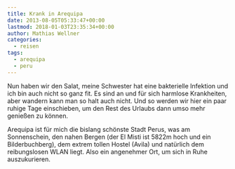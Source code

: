 ```yaml
---
title: Krank in Arequipa
date: 2013-08-05T05:33:47+00:00
lastmod: 2018-01-03T23:35:34+00:00
author: Mathias Wellner
categories:
  - reisen
tags:
  - arequipa
  - peru
---
```

Nun haben wir den Salat, meine Schwester hat eine bakterielle Infektion und ich bin auch nicht so ganz fit. Es sind an und für sich harmlose Krankheiten, aber wandern kann man so halt auch nicht. Und so werden wir hier ein paar ruhige Tage einschieben, um den Rest des Urlaubs dann umso mehr genießen zu können. 

Arequipa ist für mich die bislang schönste Stadt Perus, was am Sonnenschein, den nahen Bergen (der El Misti ist 5822m hoch und ein Bilderbuchberg), dem extrem tollen Hostel (Avila) und natürlich dem reibungslosen WLAN liegt. Also ein angenehmer Ort, um sich in Ruhe auszukurieren.